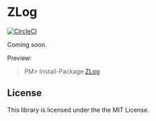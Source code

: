 ZLog
===
[![CircleCI](https://circleci.com/gh/Cysharp/ZLog.svg?style=svg)](https://circleci.com/gh/Cysharp/ZLog)

Coming soon.

Preview:

> PM> Install-Package [ZLog](https://www.nuget.org/packages/ZLog)


License
---
This library is licensed under the the MIT License.